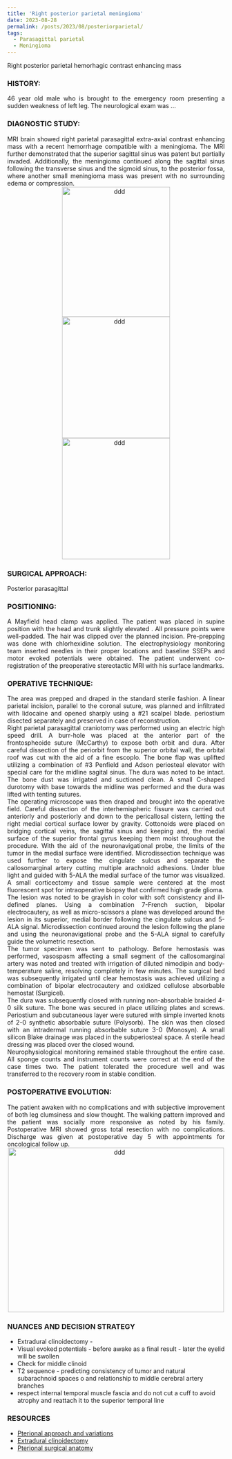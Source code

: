 ```yaml
---
title: 'Right posterior parietal meningioma'
date: 2023-08-28
permalink: /posts/2023/08/posteriorparietal/
tags:
  - Parasagittal parietal
  - Meningioma
---
```

Right posterior parietal hemorhagic contrast enhancing mass

### HISTORY: 
<div style="text-align: justify"> 46 year old male who is brought to the emergency room presenting a sudden weakness of left leg. The neurological exam was ... </div> 

### DIAGNOSTIC STUDY: 
<div style="text-align: justify"> MRI brain showed right parietal parasagittal extra-axial contrast enhancing mass with a recent hemorrhage compatible with 
  a meningioma. The MRI further demonstrated that the superior sagittal sinus was patent but partially invaded. Additionally, the meningioma continued along the sagittal sinus following the transverse sinus and the sigmoid sinus, to the posterior fossa, where another small meningioma mass was present with no surrounding edema or compression.  </div> 

<div align="center">
       <img src="https://lsainzvillalba.github.io/images/posteriorparietal1.png" alt="ddd" height="300" width="250">
   </div>
<div align="center">
       <img src="https://lsainzvillalba.github.io/images/posteriorparietal2.png" alt="ddd" height="280" width="250">
   </div>
<div align="center">
       <img src="https://lsainzvillalba.github.io/images/posteriorparietal3.png" alt="ddd" height="280" width="250">
   </div>
   
### SURGICAL APPROACH:
Posterior parasagittal 

### POSITIONING: 
<div style="text-align: justify"> A Mayfield head clamp was applied. The patient was placed in supine position 
  with the head and trunk slightly elevated . All pressure points were well-padded. The hair was clipped over the planned incision. 
  Pre-prepping was done with chlorhexidine solution. The electrophysiology monitoring team inserted needles in their proper locations and 
  baseline SSEPs and motor evoked potentials were obtained. The patient underwent co-registration of the 
  preoperative stereotactic MRI with his surface landmarks. </div> 

### OPERATIVE TECHNIQUE:
<div style="text-align: justify"> The area was prepped and draped in the standard sterile fashion. A linear parietal incision, parallel to the coronal suture, was planned and infiltrated with lidocaine and opened sharply using a #21 scalpel blade. periostium disected separately and preserved in case of reconstruction.</div> 

<div style="text-align: justify"> Right parietal parasagittal craniotomy was performed using an electric high speed drill. A burr-hole was placed at the anterior part of the frontospheoide suture (McCarthy) to expose both orbit and dura. After careful dissection of the periorbit from the superior orbital wall, the orbital roof was cut with the aid of a fine escoplo. The bone flap was uplifted utilizing a combination of #3 Penfield and Adson periosteal elevator with special care for the midline sagital sinus. 
  The dura was noted to be intact. The bone dust was irrigated and suctioned clean. A small C-shaped durotomy with base towards the 
  midline was performed and the dura was lifted with tenting sutures. </div> 

<div style="text-align: justify"> The operating microscope was then draped and brought into the operative field. Careful dissection 
  of the interhemispheric fissure was carried out anteriorly and posteriorly and down to the pericallosal cistern, letting the right 
  medial cortical surface lower by gravity. Cottonoids were placed on bridging cortical veins, the sagittal sinus and keeping and, 
  the medial surface of the superior frontal gyrus keeping them moist throughout the procedure. With the aid of the neuronavigational 
  probe, the limits of the tumor in the medial surface were identified. Microdissection technique was used further to expose the 
  cingulate sulcus and separate the callosomarginal artery cutting multiple arachnoid adhesions.  Under blue light and guided with 5-ALA 
  the medial surface of the tumor was visualized. A small corticectomy and tissue sample were centered at the most fluorescent spot 
  for intraoperative biopsy that confirmed high grade glioma. </div> 

<div style="text-align: justify"> The lesion was noted to be grayish in color with soft consistency and ill-defined planes. 
  Using a combination 7-French suction, bipolar electrocautery, as well as micro-scissors a plane was developed around the lesion 
  in its superior, medial border following the cingulate sulcus and 5-ALA signal. Microdissection continued around the lesion 
  following the plane and using the neuronavigational probe and the 5-ALA signal to carefully guide the volumetric resection. </div> 

<div style="text-align: justify"> The tumor specimen was sent to pathology. Before hemostasis was performed, vasospasm affecting a 
  small segment of the callosomarginal artery was noted and treated with irrigation of diluted nimodipin and body-temperature saline, 
  resolving completely in few minutes. The surgical bed was subsequently irrigated until clear hemostasis was achieved utilizing a 
  combination of bipolar electrocautery and oxidized cellulose absorbable hemostat (Surgicel). </div> 

<div style="text-align: justify"> The dura was subsequently closed with running non-absorbable braided 4-0 silk suture. 
  The bone was secured in place utilizing plates and screws. Periostium and subcutaneous layer were sutured with simple inverted 
  knots of 2-0 synthetic absorbable suture (Polysorb). The skin was then closed with an intradermal running absorbable suture 3-0 
  (Monosyn). A small silicon Blake drainage was placed in the subperiosteal space. A sterile head dressing was placed over the closed wound.</div> 

<div style="text-align: justify"> Neurophysiological monitoring remained stable throughout the entire case. All sponge counts 
  and instrument counts were correct at the end of the case times two. The patient tolerated the procedure well and was transferred 
  to the recovery room in stable condition.</div> 

### POSTOPERATIVE EVOLUTION: 
<div style="text-align: justify"> The patient awaken with no complications and with subjective improvement of both leg clumsiness 
  and slow thought. The walking pattern improved and the patient was socially more responsive as noted by his family. Postoperative 
  MRI showed gross total resection with no complications. Discharge was given at postoperative day 5 with appointments for oncological follow up. </div> 

<div align="center">
       <img src="https://lsainzvillalba.github.io/images/posteriorparietal_post.png" alt="ddd" height="380" width="500">
   </div>

### NUANCES AND DECISION STRATEGY
- Extradural clinoidectomy - 
- Visual evoked potentials - before awake as a final result - later the eyelid will be swollen
- Check for middle clinoid
- T2 sequence - predicting consistency of tumor and natural subarachnoid spaces o and relationship to middle cerebral artery branches
- respect internal temporal muscle fascia  and do not cut a cuff to avoid atrophy and reattach it to the superior temporal line

### RESOURCES
- [Pterional approach and variations](https://www.neurosurgicalatlas.com/volumes/cranial-approaches/pterional-craniotomy)
- [Extradural clinoidectomy](https://www.neurosurgicalatlas.com/volumes/cranial-approaches/clinoidectomy/extradural-clinoidectomy)
- [Pterional surgical anatomy](https://www.cureus.com/articles/23943-immersive-surgical-anatomy-of-the-frontotemporal-orbitozygomatic-approach#!/)
